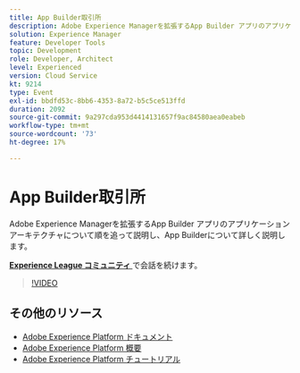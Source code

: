 ```yaml
---
title: App Builder取引所
description: Adobe Experience Managerを拡張するApp Builder アプリのアプリケーションアーキテクチャについて順を追って説明し、App Builderについて詳しく説明します。
solution: Experience Manager
feature: Developer Tools
topic: Development
role: Developer, Architect
level: Experienced
version: Cloud Service
kt: 9214
type: Event
exl-id: bbdfd53c-8bb6-4353-8a72-b5c5ce513ffd
duration: 2092
source-git-commit: 9a297cda953d4414131657f9ac84580aea0eabeb
workflow-type: tm+mt
source-wordcount: '73'
ht-degree: 17%

---
```


# App Builder取引所

Adobe Experience Managerを拡張するApp Builder アプリのアプリケーションアーキテクチャについて順を追って説明し、App Builderについて詳しく説明します。

**[Experience League コミュニティ ](https://adobe.ly/3uragoI)** で会話を続けます。

>[!VIDEO](https://video.tv.adobe.com/v/337709/?quality=12&learn=on&hidetitle=true)

## その他のリソース

- [Adobe Experience Platform ドキュメント ](https://experienceleague.adobe.com/docs/experience-platform.html?lang=ja)
- [Adobe Experience Platform 概要](https://experienceleague.adobe.com/docs/experience-platform/landing/home.html?lang=ja)
- [Adobe Experience Platform チュートリアル](https://experienceleague.adobe.com/docs/platform-learn/tutorials/overview.html?lang=ja)
